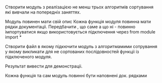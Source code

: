 Створити модуль з реалізацією не менш трьох алгоритмів сортування які вивчали на попередніх заняттях.

Модуль повинен мати свій опис
Кожна функція модуля повинна мати рядки документаціі.
Передбачити , що саме а що ні - повинно імпортуватися якщо використовується підключення через
from module import *



Створити файл в якому підкючити модуль з алгоритмамими сотрування у якому викликати для не сортованих послідовностей функціі із підключеного модуля.

Результат вивести для демонстраціі.



Кожна функція та сам модуль повинні бути наповнені док. рядками